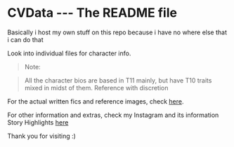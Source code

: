 # CVData --- The README file
Basically i host my own stuff on this repo because i have no where else that i can do that

Look into individual files for character info.

>Note:

>All the character bios are based in T11 mainly, but have T10 traits mixed in midst of them. Reference with discretion

For the actual written fics and reference images, check [here](https://a2chives.carrd.co).

For other information and extras, check my Instagram and its information Story Highlights [here](https://instagram.com/a2rae2)

Thank you for visiting :)
